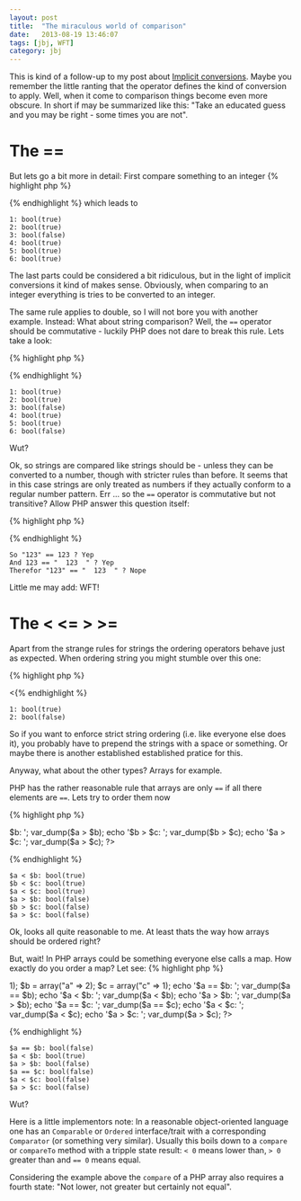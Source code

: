 ```yaml
---
layout: post
title:  "The miraculous world of comparison"
date:   2013-08-19 13:46:07
tags: [jbj, WFT]
category: jbj
---
```


This is kind of a follow-up to my post about [Implicit conversions](/2013/08/15/implicit-conversions). Maybe you remember the little ranting that the operator defines the kind of conversion to apply. Well, when it come to comparison things become even more obscure. In short if may be summarized like this: "Take an educated guess and you may be right - some times you are not".

# The ==

But lets go a bit more in detail: First compare something to an integer
{% highlight php %}
<?php
echo "1: "; var_dump(123 == 123);
echo "2: "; var_dump(123 == 123.0);
echo "3: "; var_dump(123 == "abcd");
echo "4: "; var_dump(123 == "123");
echo "5: "; var_dump(123 == "1.23e2");
echo "6: "; var_dump(123 == "   123.0000000abcdef   ");
?>
{% endhighlight %}
which leads to

~~~
1: bool(true)
2: bool(true)
3: bool(false)
4: bool(true)
5: bool(true)
6: bool(true)
~~~

The last parts could be considered a bit ridiculous, but in the light of implicit conversions it kind of makes sense. Obviously, when comparing to an integer everything is tries to be converted to an integer.

The same rule applies to double, so I will not bore you with another example. Instead: What about string comparison? Well, the `==` operator should be commutative - luckily PHP does not dare to break this rule. Lets take a look:

{% highlight php %}
<?php
echo "1: "; var_dump("123" == 123);
echo "2: "; var_dump("123" == 123.0);
echo "3: "; var_dump("123" == "abcd");
echo "4: "; var_dump("123" == "123");
echo "5: "; var_dump("123" == "1.23e2");
echo "6: "; var_dump("123" == "   123.0000000abcdef   ");
?>
{% endhighlight %}

~~~
1: bool(true)
2: bool(true)
3: bool(false)
4: bool(true)
5: bool(true)
6: bool(false)
~~~

Wut?

Ok, so strings are compared like strings should be - unless they can be converted to a number, though with stricter rules than before. It seems that in this case strings are only treated as numbers if they actually conform to a regular number pattern. Err ... so the `==` operator is commutative but not transitive? Allow PHP answer this question itself:

{% highlight php %}
<?php
echo 'So "123" == 123 ? ', ("123" == 123 ? 'Yep' : 'Nope') . "\n";
echo 'And 123 == "  123  " ? ', (123 == "  123  " ? 'Yep' : 'Nope') . "\n";
echo 'Therefor "123" == "  123  " ? ', ("123" == "  123  " ? 'Yep' : 'Nope') . "\n";
?>
{% endhighlight %}

~~~
So "123" == 123 ? Yep
And 123 == "  123  " ? Yep
Therefor "123" == "  123  " ? Nope
~~~
Little me may add: WFT!

# The < <= > >=

Apart from the strange rules for strings the ordering operators behave just as expected. When ordering string you might stumble over this one:

{% highlight php %}
<?php

echo "1: "; var_dump("2" < "123");
echo "2: "; var_dump("a2" < "a123");
?>
<{% endhighlight %}

~~~
1: bool(true)
2: bool(false)
~~~

So if you want to enforce strict string ordering (i.e. like everyone else does it), you probably have to prepend the strings with a space or something. Or maybe there is another established established pratice for this.


Anyway, what about the other types? Arrays for example.

PHP has the rather reasonable rule that arrays are only `==` if all there elements are `==`. Lets try to order them now

{% highlight php %}
<?php
$a = array(1,2,3);
$b = array(1,2,4);
$c = array(1,2,3,4);

echo '$a < $b: '; var_dump($a < $b);
echo '$b < $c: '; var_dump($b < $c);
echo '$a < $c: '; var_dump($a < $c);
echo '$a > $b: '; var_dump($a > $b);
echo '$b > $c: '; var_dump($b > $c);
echo '$a > $c: '; var_dump($a > $c);
?>
{% endhighlight %}

~~~
$a < $b: bool(true)
$b < $c: bool(true)
$a < $c: bool(true)
$a > $b: bool(false)
$b > $c: bool(false)
$a > $c: bool(false)
~~~

Ok, looks all quite reasonable to me. At least thats the way how arrays should be ordered right?

But, wait! In PHP arrays could be something everyone else calls a map. How exactly do you order a map? Let see:
{% highlight php %}
<?php
$a = array("a" => 1);
$b = array("a" => 2);
$c = array("c" => 1);

echo '$a == $b: '; var_dump($a == $b);
echo '$a < $b: '; var_dump($a < $b);
echo '$a > $b: '; var_dump($a > $b);
echo '$a == $c: '; var_dump($a == $c);
echo '$a < $c: '; var_dump($a < $c);
echo '$a > $c: '; var_dump($a > $c);
?>
{% endhighlight %}

~~~
$a == $b: bool(false)
$a < $b: bool(true)
$a > $b: bool(false)
$a == $c: bool(false)
$a < $c: bool(false)
$a > $c: bool(false)
~~~

Wut?

Here is a little implementors note: In a reasonable object-oriented language one has an `Comparable` or `Ordered` interface/trait with a corresponding `Comparator` (or something very similar). Usually this boils down to a `compare` or `compareTo` method with a tripple state result: `< 0` means lower than, `> 0` greater than and `== 0` means equal.

Considering the example above the `compare` of a PHP array also requires a fourth state: "Not lower, not greater but certainly not equal".
